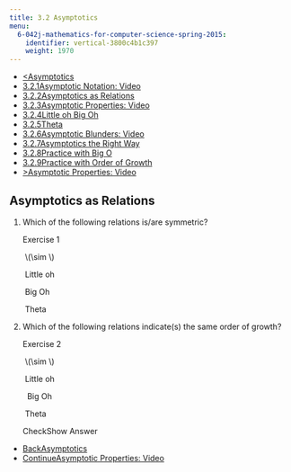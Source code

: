 ```yaml
---
title: 3.2 Asymptotics
menu:
  6-042j-mathematics-for-computer-science-spring-2015:
    identifier: vertical-3800c4b1c397
    weight: 1970
---
```

*   [<Asymptotics](/courses/electrical-engineering-and-computer-science/6-042j-mathematics-for-computer-science-spring-2015/counting/tp8-3)
*   [3.2.1Asymptotic Notation: Video](/courses/electrical-engineering-and-computer-science/6-042j-mathematics-for-computer-science-spring-2015/counting/tp8-3)
*   [3.2.2Asymptotics as Relations](/courses/electrical-engineering-and-computer-science/6-042j-mathematics-for-computer-science-spring-2015/counting/tp8-3/vertical-3800c4b1c397)
*   [3.2.3Asymptotic Properties: Video](/courses/electrical-engineering-and-computer-science/6-042j-mathematics-for-computer-science-spring-2015/counting/tp8-3/vertical-e35ce9684389)
*   [3.2.4Little oh Big Oh](/courses/electrical-engineering-and-computer-science/6-042j-mathematics-for-computer-science-spring-2015/counting/tp8-3/vertical-5c04897d10e6)
*   [3.2.5Theta](/courses/electrical-engineering-and-computer-science/6-042j-mathematics-for-computer-science-spring-2015/counting/tp8-3/theta)
*   [3.2.6Asymptotic Blunders: Video](/courses/electrical-engineering-and-computer-science/6-042j-mathematics-for-computer-science-spring-2015/counting/tp8-3/vertical-f4d8cd185706)
*   [3.2.7Asymptotics the Right Way](/courses/electrical-engineering-and-computer-science/6-042j-mathematics-for-computer-science-spring-2015/counting/tp8-3/vertical-9df50ab7aa43)
*   [3.2.8Practice with Big O](/courses/electrical-engineering-and-computer-science/6-042j-mathematics-for-computer-science-spring-2015/counting/tp8-3/vertical-4c14279fa60f)
*   [3.2.9Practice with Order of Growth](/courses/electrical-engineering-and-computer-science/6-042j-mathematics-for-computer-science-spring-2015/counting/tp8-3/vertical-171ad650135b)
*   [\>Asymptotic Properties: Video](/courses/electrical-engineering-and-computer-science/6-042j-mathematics-for-computer-science-spring-2015/counting/tp8-3/vertical-e35ce9684389)

Asymptotics as Relations
------------------------

  

1.  Which of the following relations is/are symmetric?
    
    Exercise 1
    
    &nbsp;\\(\\sim \\)&nbsp;
    
    &nbsp;Little oh&nbsp;
    
    &nbsp;Big Oh&nbsp;
    
    &nbsp;Theta&nbsp;
    
2.  Which of the following relations indicate(s) the same order of growth?
    
    Exercise 2
    
    &nbsp;\\(\\sim \\)&nbsp;
    
    &nbsp;Little oh&nbsp;
    
    &nbsp; Big Oh&nbsp;
    
    &nbsp;Theta&nbsp;
    
    CheckShow Answer
    

*   [BackAsymptotics](/courses/electrical-engineering-and-computer-science/6-042j-mathematics-for-computer-science-spring-2015/counting/tp8-3)
*   [ContinueAsymptotic Properties: Video](/courses/electrical-engineering-and-computer-science/6-042j-mathematics-for-computer-science-spring-2015/counting/tp8-3/vertical-e35ce9684389)